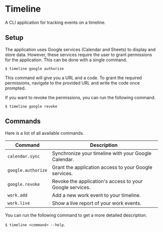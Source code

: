 # Timeline

A CLI application for tracking events on a timeline.

## Setup

The application uses Google services (Calendar and Sheets) to display and store data. However, these
services require the user to grant permissions for the application. This can be done with a single
command.

`$ timeline google authorize`

This command will give you a URL and a code. To grant the required permissions, navigate to the
provided URL and write the code once prompted.

If you want to revoke the permissions, you can run the following command.

`$ timeline google revoke`

## Commands

Here is a list of all available commands.

| Command            | Description                                              |
| ------------------ | -------------------------------------------------------- |
| `calendar.sync`    | Synchronize your timeline with your Google Calendar.     |
| `google.authorize` | Grant the application access to your Google services.    |
| `google.revoke`    | Revoke the application's access to your Google services. |
| `work.add`         | Add a new work event to your timeline.                   |
| `work.live`        | Show a live report of your work events.                  |

You can run the following command to get a more detailed description.

`$ timeline <command> --help`.
